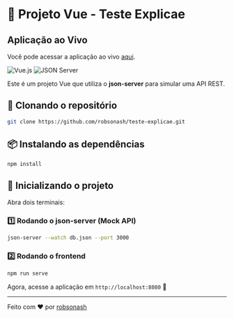 # 🚀 Projeto Vue - Teste Explicae

## Aplicação ao Vivo

Você pode acessar a aplicação ao vivo [aqui](https://teste-explicae-theta.vercel.app/).

![Vue.js](https://img.shields.io/badge/Vue.js-3.0-green) ![JSON Server](https://img.shields.io/badge/JSON%20Server-Mock%20API-blue)

Este é um projeto Vue que utiliza o **json-server** para simular uma API REST.

## 📂 Clonando o repositório

```sh
git clone https://github.com/robsonash/teste-explicae.git
```

## 📦 Instalando as dependências

```sh
npm install
```

## 🚀 Inicializando o projeto

Abra dois terminais:

### 1️⃣ Rodando o json-server (Mock API)

```sh
json-server --watch db.json --port 3000
```

### 2️⃣ Rodando o frontend

```sh
npm run serve
```

Agora, acesse a aplicação em `http://localhost:8080` 🚀

---

Feito com ❤️ por [robsonash](https://github.com/robsonash)

